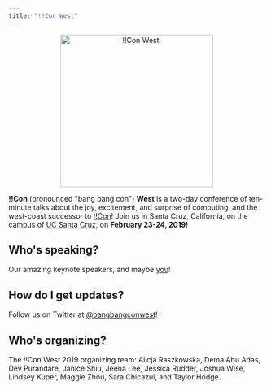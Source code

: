 ```yaml
---
title: "!!Con West"
---
```


<div style="text-align: center;">
<img src="images/logo.png" width="300" alt="!!Con West" />
</div>


**!!Con** (pronounced "bang bang con") **West** is a two-day conference of ten-minute talks about the joy, excitement, and surprise of computing, and the west-coast successor to [!!Con](http://bangbangcon.com/)!  Join us in Santa Cruz, California, on the campus of [UC Santa Cruz](https://www.ucsc.edu/), on **February 23-24, 2019!**

## Who's speaking?

Our amazing keynote speakers, and maybe [you](/cfp/)!

## How do I get updates?

Follow us on Twitter at [@bangbangconwest](https://twitter.com/bangbangconwest)!

## Who's organizing?

The !!Con West 2019 organizing team: Alicja Raszkowska, Dema Abu Adas, Dev Purandare, Janice Shiu, Jeena Lee, Jessica Rudder, Joshua Wise, Lindsey Kuper, Maggie Zhou, Sara Chicazul, and Taylor Hodge.

<!--
Add this once we have a good way for sponsors to get in touch.

## Who's sponsoring?

Interested in sponsoring !!Con West?  Get in touch!
-->

